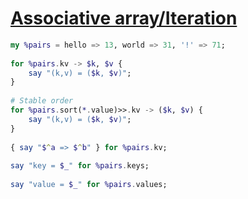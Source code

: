 [1]: https://rosettacode.org/wiki/Associative_array/Iteration

# [Associative array/Iteration][1]

```raku
my %pairs = hello => 13, world => 31, '!' => 71;
 
for %pairs.kv -> $k, $v {
    say "(k,v) = ($k, $v)";
}
 
# Stable order
for %pairs.sort(*.value)>>.kv -> ($k, $v) {
    say "(k,v) = ($k, $v)";
}
 
{ say "$^a => $^b" } for %pairs.kv;
 
say "key = $_" for %pairs.keys;
 
say "value = $_" for %pairs.values;
```